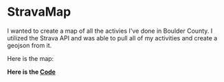 # StravaMap

I wanted to create a map of all the activies I've done in Boulder County. I utilized the Strava API and was able to pull all of my activities and create a geojson from it.

Here is the map: <b></br>

<script src="https://embed.github.com/view/geojson/tkravits/StravaMap/master/Strava_Map_Minus_Secret.geojson"></script>

Here is the <a href="https://tkravits.github.io/StravaMap">Code</a>
